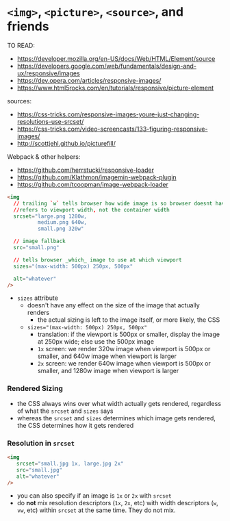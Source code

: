 # `<img>`, `<picture>`, `<source>`, and friends
TO READ:
- https://developer.mozilla.org/en-US/docs/Web/HTML/Element/source
- https://developers.google.com/web/fundamentals/design-and-ux/responsive/images
- https://dev.opera.com/articles/responsive-images/
- https://www.html5rocks.com/en/tutorials/responsive/picture-element

sources:
- https://css-tricks.com/responsive-images-youre-just-changing-resolutions-use-srcset/
- https://css-tricks.com/video-screencasts/133-figuring-responsive-images/
- http://scottjehl.github.io/picturefill/

Webpack & other helpers:
- https://github.com/herrstucki/responsive-loader
- https://github.com/Klathmon/imagemin-webpack-plugin
- https://github.com/tcoopman/image-webpack-loader


```html
<img
  // trailing `w` tells browser how wide image is so browser doesnt have to make an addʼl req to figure it out
  //refers to viewport width, not the container width
  srcset="large.png 1280w,
          medium.png 640w,
          small.png 320w"

  // image fallback
  src="small.png"

  // tells browser _which_ image to use at which viewport
  sizes="(max-width: 500px) 250px, 500px"

  alt="whatever"
/>
```

- `sizes` attribute
  - doesn't have any effect on the size of the image that actually renders
    - the actual sizing is left to the image itself, or more likely, the CSS
  - `sizes="(max-width: 500px) 250px, 500px"`
    - translation: if the viewport is 500px or smaller, display the image at 250px wide; else use the 500px image
    - `1x` screen: we render 320w image when viewport is 500px or smaller, and 640w image when viewport is larger
    - `2x` screen: we render 640w image when viewport is 500px or smaller, and 1280w image when viewport is larger

### Rendered Sizing
- the CSS always wins over what width actually gets rendered, regardless of what the `srcset` and `sizes` says
- whereas the `srcset` and `sizes` determines which image gets rendered, the CSS determines how it gets rendered

### Resolution in `srcset`
```html
<img
   srcset="small.jpg 1x, large.jpg 2x"
   src="small.jpg"
   alt="whatever"
/>
```

- you can also specify if an image is `1x` or `2x` with `srcset`
- do **not** mix resolution descriptors (`1x`, `2x`, etc) with width descriptors (`w`, `vw`, etc) within `srcset` at the same time.  They do not mix.
